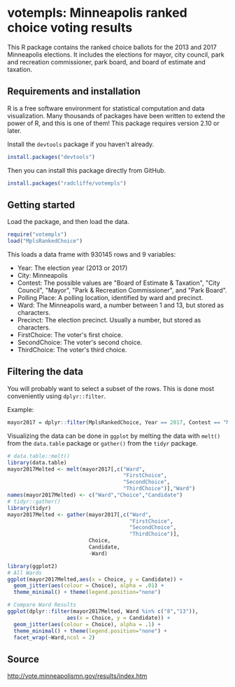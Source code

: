 # votempls: Minneapolis ranked choice voting results

This R package contains the ranked choice ballots for the 2013 and 2017
Minneapolis elections. It includes the elections for mayor, city council,
park and recreation commissioner, park board, and board of estimate and taxation.


## Requirements and installation

R is a free software environment for statistical computation and data visualization. 
Many thousands of packages have been written to extend the power of R, and this is 
one of them! This package requires version 2.10 or later.

Install the `devtools` package if you haven't already.

```r
install.packages("devtools")
```

Then you can install this package directly from GitHub.

```r
install.packages("radcliffe/votempls")
```

## Getting started

Load the package, and then load the data.

```r
require("votempls")
load("MplsRankedChoice")
```

This loads a data frame with 930145 rows and 9 variables:

* Year: The election year (2013 or 2017)
* City: Minneapolis
* Contest: The possible values are "Board of Estimate & Taxation", "City Council", "Mayor", "Park & Recreation Commissioner", and "Park Board".
* Polling Place: A polling location, identified by ward and precinct.
* Ward: The Minneapolis ward, a number between 1 and 13, but stored as characters.
* Precinct: The election precinct. Usually a number, but stored as characters.
* FirstChoice: The voter's first choice.
* SecondChoice: The voter's second choice.
* ThirdChoice: The voter's third choice.

## Filtering the data

You will probably want to select a subset of the rows. This is done most conveniently using ``dplyr::filter``.

Example:

```r
mayor2017 = dplyr::filter(MplsRankedChoice, Year == 2017, Contest == "Mayor")
```

Visualizing the data can be done in `ggplot` by melting the data with `melt()` from the `data.table` package or `gather()` from the `tidyr` package.

```r
# data.table::melt()
library(data.table)
mayor2017Melted <- melt(mayor2017[,c("Ward",
                                     "FirstChoice",
                                     "SecondChoice",
                                     "ThirdChoice")],"Ward")
names(mayor2017Melted) <- c("Ward","Choice","Candidate")
# tidyr::gather()
library(tidyr)
mayor2017Melted <- gather(mayor2017[,c("Ward",
                                       "FirstChoice",
                                       "SecondChoice",
                                       "ThirdChoice")],
                          Choice,
                          Candidate,
                          -Ward)
```

```r
library(ggplot2)
# All Wards
ggplot(mayor2017Melted,aes(x = Choice, y = Candidate)) +
  geom_jitter(aes(colour = Choice), alpha = .01) +
  theme_minimal() + theme(legend.position="none")

# Compare Ward Results
ggplot(dplyr::filter(mayor2017Melted, Ward %in% c("8","13")),
                   aes(x = Choice, y = Candidate)) +
  geom_jitter(aes(colour = Choice), alpha = .1) +
  theme_minimal() + theme(legend.position="none") +
  facet_wrap(~Ward,ncol = 2)
```

## Source

http://vote.minneapolismn.gov/results/index.htm
